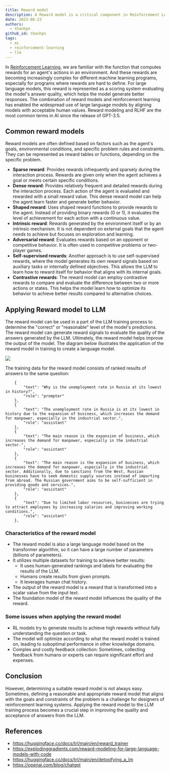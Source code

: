 ```yaml
---
title: Reward model
description: A Reward model is a critical component in Reinforcement Learning for Large Language Models (LLMs), designed to evaluate and score the quality of generated responses. It plays a key role in aligning LLMs with human values and improving their output through iterative refinement.
date: 2023-06-23
authors:
  - thanhpn
github_id: thanhpn
tags:
  - ai
  - reinforcement-learning
  - llm
---
```


In [Reinforcement Learning](reinforcement-learning.md), we are familiar with the function that computes rewards for an agent's actions in an environment. And these rewards are becoming increasingly complex for different machine learning programs, especially for programs where rewards are hard to define. For large language models, this reward is represented as a scoring system evaluating the model's answer quality, which helps the model generate better responses. The combination of reward models and reinforcement learning has enabled the widespread use of large language models by aligning models with acceptable human values. Reward modeling and RLHF are the most common terms in AI since the release of GPT-3.5.

## Common reward models

Reward models are often defined based on factors such as the agent's goals, environmental conditions, and specific problem rules and constraints. They can be represented as reward tables or functions, depending on the specific problem.

- **Sparse reward**: Provides rewards infrequently and sparsely during the interaction process. Rewards are given only when the agent achieves a goal or meets certain specific conditions.
- **Dense reward**: Provides relatively frequent and detailed rewards during the interaction process. Each action of the agent is evaluated and rewarded with a small reward value. This dense reward model can help the agent learn faster and generate better behavior.
- **Shaped reward**: Uses shaped reward functions to provide rewards to the agent. Instead of providing binary rewards (0 or 1), it evaluates the level of achievement for each action with a continuous value.
- **Intrinsic reward**: Rewards generated by the environment itself or by an intrinsic mechanism. It is not dependent on external goals that the agent needs to achieve but focuses on exploration and learning.
- **Adversarial reward**: Evaluates rewards based on an opponent or competitive behavior. It is often used in competitive problems or two-player games.
- **Self-supervised rewards**: Another approach is to use self-supervised rewards, where the model generates its own reward signals based on auxiliary tasks or internally defined objectives. This allows the LLM to learn how to reward itself for behavior that aligns with its internal goals.
- **Contrastive rewards**: The reward model can employ contrastive rewards to compare and evaluate the difference between two or more actions or states. This helps the model learn how to optimize its behavior to achieve better results compared to alternative choices.

## Applying Reward model to LLM

The reward model can be used in a part of the LLM training process to determine the "correct" or "reasonable" level of the model's predictions. The reward model can generate reward signals to evaluate the quality of the answers generated by the LLM. Ultimately, the reward model helps improve the output of the model. The diagram below illustrates the application of the reward model in training to create a language model.

![](assets/reward-model_reward-mode-flow.webp)

The training data for the reward model consists of ranked results of answers to the same question:

```
    {
        "text": "Why is the unemployment rate in Russia at its lowest in history?",
        "role": "prompter"
    },
    {
        "text": "The unemployment rate in Russia is at its lowest in history due to the expansion of business, which increases the demand for manpower, especially in the industrial sector.",
        "role": "assistant"
    },
    {
        "text": "The main reason is the expansion of business, which increases the demand for manpower, especially in the industrial sector.",
        "role": "assistant"
    },
    {
        "text": "The main reason is the expansion of business, which increases the demand for manpower, especially in the industrial sector. Additionally, due to sanctions from the West, Russian businesses have to seek domestic supply sources instead of importing from abroad. The Russian government aims to be self-sufficient in providing goods and services.",
        "role": "assistant"
    },
    {
        "text": "Due to limited labor resources, businesses are trying to attract employees by increasing salaries and improving working conditions.",
        "role": "assistant"
    },

```

### Characteristics of the reward model

- The reward model is also a large language model based on the transformer algorithm, so it can have a large number of parameters (billions of parameters).
- It utilizes multiple datasets for training to achieve better results:
  - It uses human-generated rankings and labels for evaluating the results of the LLM.
  - Humans create results from given prompts.
  - It leverages human chat history.
- The output of the reward model is a reward that is transformed into a scalar value from the input text.
- The foundation model of the reward model influences the quality of the reward.

### Some issues when applying the reward model

- RL models try to generate results to achieve high rewards without fully understanding the question or task.
- The model will optimize according to what the reward model is trained on, leading to suboptimal performance in other knowledge domains.
- Complex and costly feedback collection: Sometimes, collecting feedback from humans or experts can require significant effort and expenses.

## Conclusion

However, determining a suitable reward model is not always easy. Sometimes, defining a reasonable and appropriate reward model that aligns with the goals and constraints of the problem is a challenge for designers of reinforcement learning systems. Applying the reward model to the LLM training process becomes a crucial step in improving the quality and acceptance of answers from the LLM.

## References

- <https://huggingface.co/docs/trl/main/en/reward_trainer>
- <https://explodinggradients.com/reward-modeling-for-large-language-models-with-code>
- <https://huggingface.co/docs/trl/main/en/detoxifying_a_lm>
- <https://openai.com/blog/chatgpt>
